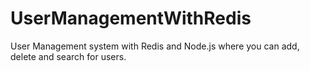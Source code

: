 # UserManagementWithRedis

User Management system with Redis and Node.js where you can add, delete and search for users.
